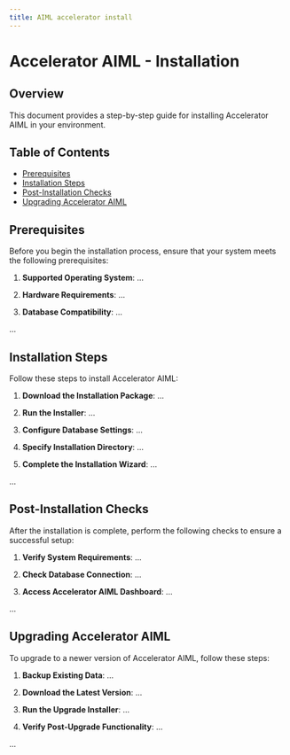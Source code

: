 ```yaml
---
title: AIML accelerator install
---
```


# Accelerator AIML - Installation

## Overview

This document provides a step-by-step guide for installing Accelerator AIML in your environment.

## Table of Contents

- [Prerequisites](#prerequisite)
- [Installation Steps](#installation-step)
- [Post-Installation Checks](#post-installation-check)
- [Upgrading Accelerator AIML](#upgrading-accelerator)

## Prerequisites

Before you begin the installation process, ensure that your system meets the following prerequisites:

1. **Supported Operating System**: ...

2. **Hardware Requirements**: ...

3. **Database Compatibility**: ...

...

## Installation Steps

Follow these steps to install Accelerator AIML:

1. **Download the Installation Package**: ...

2. **Run the Installer**: ...

3. **Configure Database Settings**: ...

4. **Specify Installation Directory**: ...

5. **Complete the Installation Wizard**: ...

...

## Post-Installation Checks

After the installation is complete, perform the following checks to ensure a successful setup:

1. **Verify System Requirements**: ...

2. **Check Database Connection**: ...

3. **Access Accelerator AIML Dashboard**: ...

...

## Upgrading Accelerator AIML

To upgrade to a newer version of Accelerator AIML, follow these steps:

1. **Backup Existing Data**: ...

2. **Download the Latest Version**: ...

3. **Run the Upgrade Installer**: ...

4. **Verify Post-Upgrade Functionality**: ...

...


